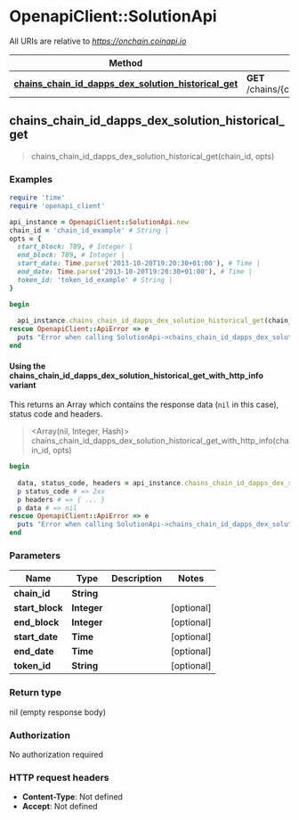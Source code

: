 # OpenapiClient::SolutionApi

All URIs are relative to *https://onchain.coinapi.io*

| Method | HTTP request | Description |
| ------ | ------------ | ----------- |
| [**chains_chain_id_dapps_dex_solution_historical_get**](SolutionApi.md#chains_chain_id_dapps_dex_solution_historical_get) | **GET** /chains/{chain_id}/dapps/dex/solution/historical |  |


## chains_chain_id_dapps_dex_solution_historical_get

> chains_chain_id_dapps_dex_solution_historical_get(chain_id, opts)



### Examples

```ruby
require 'time'
require 'openapi_client'

api_instance = OpenapiClient::SolutionApi.new
chain_id = 'chain_id_example' # String | 
opts = {
  start_block: 789, # Integer | 
  end_block: 789, # Integer | 
  start_date: Time.parse('2013-10-20T19:20:30+01:00'), # Time | 
  end_date: Time.parse('2013-10-20T19:20:30+01:00'), # Time | 
  token_id: 'token_id_example' # String | 
}

begin
  
  api_instance.chains_chain_id_dapps_dex_solution_historical_get(chain_id, opts)
rescue OpenapiClient::ApiError => e
  puts "Error when calling SolutionApi->chains_chain_id_dapps_dex_solution_historical_get: #{e}"
end
```

#### Using the chains_chain_id_dapps_dex_solution_historical_get_with_http_info variant

This returns an Array which contains the response data (`nil` in this case), status code and headers.

> <Array(nil, Integer, Hash)> chains_chain_id_dapps_dex_solution_historical_get_with_http_info(chain_id, opts)

```ruby
begin
  
  data, status_code, headers = api_instance.chains_chain_id_dapps_dex_solution_historical_get_with_http_info(chain_id, opts)
  p status_code # => 2xx
  p headers # => { ... }
  p data # => nil
rescue OpenapiClient::ApiError => e
  puts "Error when calling SolutionApi->chains_chain_id_dapps_dex_solution_historical_get_with_http_info: #{e}"
end
```

### Parameters

| Name | Type | Description | Notes |
| ---- | ---- | ----------- | ----- |
| **chain_id** | **String** |  |  |
| **start_block** | **Integer** |  | [optional] |
| **end_block** | **Integer** |  | [optional] |
| **start_date** | **Time** |  | [optional] |
| **end_date** | **Time** |  | [optional] |
| **token_id** | **String** |  | [optional] |

### Return type

nil (empty response body)

### Authorization

No authorization required

### HTTP request headers

- **Content-Type**: Not defined
- **Accept**: Not defined

